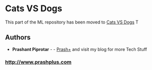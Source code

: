 # Cats VS Dogs

This part of the ML repository has been moved to [Cats VS Dogs](https://github.com/prashplus/Cats-vs-Dogs)
T

## Authors

* **Prashant Piprotar** - - [Prash+](https://github.com/prashplus)
and visit my blog for more Tech Stuff
### http://www.prashplus.com
